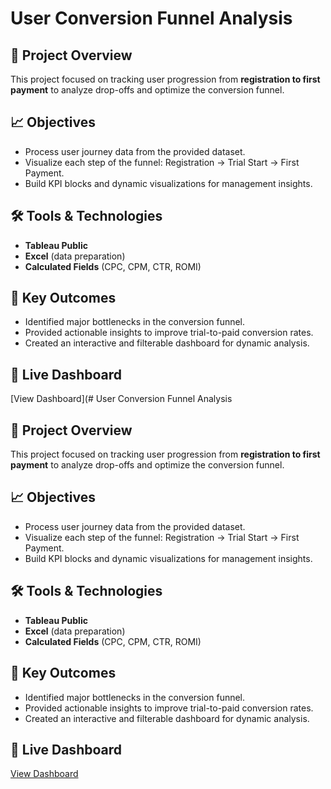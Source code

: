 # User Conversion Funnel Analysis

## 📌 Project Overview
This project focused on tracking user progression from **registration to first payment** to analyze drop-offs and optimize the conversion funnel.

## 📈 Objectives
- Process user journey data from the provided dataset.
- Visualize each step of the funnel: Registration → Trial Start → First Payment.
- Build KPI blocks and dynamic visualizations for management insights.

## 🛠️ Tools & Technologies
- **Tableau Public**
- **Excel** (data preparation)
- **Calculated Fields** (CPC, CPM, CTR, ROMI)

## 🚀 Key Outcomes
- Identified major bottlenecks in the conversion funnel.
- Provided actionable insights to improve trial-to-paid conversion rates.
- Created an interactive and filterable dashboard for dynamic analysis.

## 🔗 Live Dashboard
[View Dashboard](# User Conversion Funnel Analysis

## 📌 Project Overview
This project focused on tracking user progression from **registration to first payment** to analyze drop-offs and optimize the conversion funnel.

## 📈 Objectives
- Process user journey data from the provided dataset.
- Visualize each step of the funnel: Registration → Trial Start → First Payment.
- Build KPI blocks and dynamic visualizations for management insights.

## 🛠️ Tools & Technologies
- **Tableau Public**
- **Excel** (data preparation)
- **Calculated Fields** (CPC, CPM, CTR, ROMI)

## 🚀 Key Outcomes
- Identified major bottlenecks in the conversion funnel.
- Provided actionable insights to improve trial-to-paid conversion rates.
- Created an interactive and filterable dashboard for dynamic analysis.

## 🔗 Live Dashboard
[View Dashboard](https://public.tableau.com/app/profile/aliesia.poliichuk/viz/Homework_25_03_1/Dashboard1)

